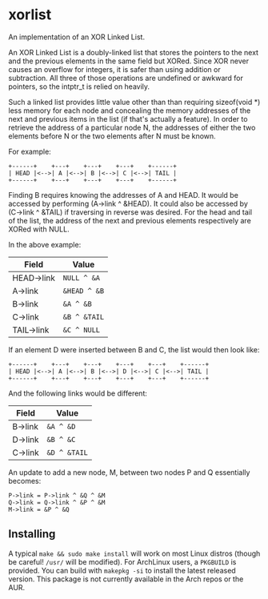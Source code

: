 # xorlist

An implementation of an XOR Linked List.

An XOR Linked List is a doubly-linked list that stores the pointers to the
next and the previous elements in the same field but XORed. Since XOR
never causes an overflow for integers, it is safer than using addition or
subtraction. All three of those operations are undefined or awkward for
pointers, so the intptr_t is relied on heavily.

Such a linked list provides little value other than than requiring
sizeof(void *) less memory for each node and concealing the memory
addresses of the next and previous items in the list (if that's actually
a feature). In order to retrieve the address of a particular node N, the
addresses of either the two elements before N or the two elements after N
must be known.

For example:

```
+------+    +---+    +---+    +---+    +------+
| HEAD |<-->| A |<-->| B |<-->| C |<-->| TAIL |
+------+    +---+    +---+    +---+    +------+
```

Finding B requires knowing the addresses of A and HEAD. It would be
accessed by performing (A->link ^ &HEAD). It could also be accessed by
(C->link ^ &TAIL) if traversing in reverse was desired. For the head and
tail of the list, the address of the next and previous elements respectively
are XORed with NULL.

In the above example:

| Field      | Value       |
|------------|-------------|
| HEAD->link | `NULL ^ &A` |
| A->link    | `&HEAD ^ &B`|
| B->link    | `&A ^ &B`   |
| C->link    | `&B ^ &TAIL`|
| TAIL->link | `&C ^ NULL` |

If an element D were inserted between B and C, the list would then look
like:

```
+------+    +---+    +---+    +---+    +---+    +------+
| HEAD |<-->| A |<-->| B |<-->| D |<-->| C |<-->| TAIL |
+------+    +---+    +---+    +---+    +---+    +------+
```

And the following links would be different:

| Field      | Value       |
|------------|-------------|
| B->link    | `&A ^ &D`   |
| D->link    | `&B ^ &C`   |
| C->link    | `&D ^ &TAIL`|

An update to add a new node, M, between two nodes P and Q essentially becomes:

```
P->link = P->link ^ &Q ^ &M
Q->link = Q->link ^ &P ^ &M
M->link = &P ^ &Q
```

## Installing

A typical `make && sudo make install` will work on most Linux distros (though be careful! `/usr/`
will be modified). For ArchLinux users, a `PKGBUILD` is provided. You can build with `makepkg -si`
to install the latest released version. This package is not currently available in the Arch repos
or the AUR.
